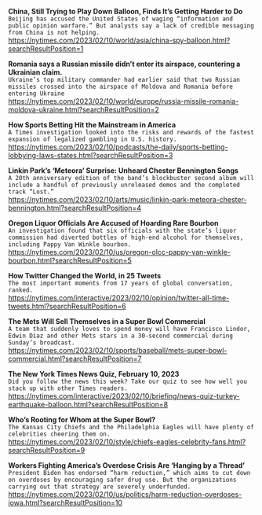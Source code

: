 **China, Still Trying to Play Down Balloon, Finds It’s Getting Harder to Do**\
`Beijing has accused the United States of waging “information and public opinion warfare.” But analysts say a lack of credible messaging from China is not helping.`\
https://nytimes.com/2023/02/10/world/asia/china-spy-balloon.html?searchResultPosition=1

**Romania says a Russian missile didn’t enter its airspace, countering a Ukrainian claim.**\
`Ukraine’s top military commander had earlier said that two Russian missiles crossed into the airspace of Moldova and Romania before entering Ukraine`\
https://nytimes.com/2023/02/10/world/europe/russia-missile-romania-moldova-ukraine.html?searchResultPosition=2

**How Sports Betting Hit the Mainstream in America**\
`A Times investigation looked into the risks and rewards of the fastest expansion of legalized gambling in U.S. history.`\
https://nytimes.com/2023/02/10/podcasts/the-daily/sports-betting-lobbying-laws-states.html?searchResultPosition=3

**Linkin Park’s ‘Meteora’ Surprise: Unheard Chester Bennington Songs**\
`A 20th anniversary edition of the band’s blockbuster second album will include a handful of previously unreleased demos and the completed track “Lost.”`\
https://nytimes.com/2023/02/10/arts/music/linkin-park-meteora-chester-bennington.html?searchResultPosition=4

**Oregon Liquor Officials Are Accused of Hoarding Rare Bourbon**\
`An investigation found that six officials with the state’s liquor commission had diverted bottles of high-end alcohol for themselves, including Pappy Van Winkle bourbon.`\
https://nytimes.com/2023/02/10/us/oregon-olcc-pappy-van-winkle-bourbon.html?searchResultPosition=5

**How Twitter Changed the World, in 25 Tweets**\
`The most important moments from 17 years of global conversation, ranked.`\
https://nytimes.com/interactive/2023/02/10/opinion/twitter-all-time-tweets.html?searchResultPosition=6

**The Mets Will Sell Themselves in a Super Bowl Commercial**\
`A team that suddenly loves to spend money will have Francisco Lindor, Edwin Díaz and other Mets stars in a 30-second commercial during Sunday’s broadcast.`\
https://nytimes.com/2023/02/10/sports/baseball/mets-super-bowl-commercial.html?searchResultPosition=7

**The New York Times News Quiz, February 10, 2023**\
`Did you follow the news this week? Take our quiz to see how well you stack up with other Times readers.`\
https://nytimes.com/interactive/2023/02/10/briefing/news-quiz-turkey-earthquake-balloon.html?searchResultPosition=8

**Who’s Rooting for Whom at the Super Bowl?**\
`The Kansas City Chiefs and the Philadelphia Eagles will have plenty of celebrities cheering them on.`\
https://nytimes.com/2023/02/10/style/chiefs-eagles-celebrity-fans.html?searchResultPosition=9

**Workers Fighting America’s Overdose Crisis Are ‘Hanging by a Thread’**\
`President Biden has endorsed “harm reduction,” which aims to cut down on overdoses by encouraging safer drug use. But the organizations carrying out that strategy are severely underfunded.`\
https://nytimes.com/2023/02/10/us/politics/harm-reduction-overdoses-iowa.html?searchResultPosition=10

